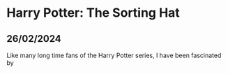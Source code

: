 # Harry Potter: The Sorting Hat
## 26/02/2024

Like many long time fans of the Harry Potter series, I have been fascinated by 